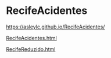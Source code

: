 # RecifeAcidentes
https://asleylc.github.io/RecifeAcidentes/


[RecifeAcidentes.html](RecifeAcidentes.html)


[RecifeReduzido.html](RecifeReduzido.html)
